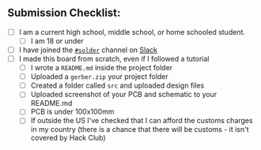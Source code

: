 <!--
Are you done with your solder project? Time to submit!
Please go through the checklist, and compleate everything :D
-->

## Submission Checklist:

<!--To check the checkboxes, simply replace the empty space in the brackets with a captial X, like this: [ ] becomes [X]-->

- [ ] I am a current high school, middle school, or home schooled student.
  - [ ] I am 18 or under
- [ ] I have joined the [`#solder`](https://hackclub.slack.com/archives/C056AMWSFKJ) channel on [Slack](https://hackclub.com/slack/?event=onboard)
- [ ] I made this board from scratch, even if I followed a tutorial
  - [ ] I wrote a `README.md` inside the project folder
  - [ ] Uploaded a `gerber.zip` your project folder
  - [ ] Created a folder called `src` and uploaded design files
  - [ ] Uploaded screenshot of your PCB and schematic to your README.md
  - [ ] PCB is under 100x100mm
  - [ ] If outside the US I've checked that I can afford the customs charges in my country (there is a chance that there will be customs - it isn't covered by Hack Club)

<!-- -Submission- -->
